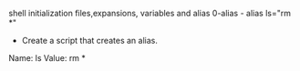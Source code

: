 shell initialization files,expansions, variables and alias
0-alias - alias ls="rm *"
* Create a script that creates an alias.

Name: ls
Value: rm *
